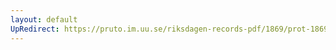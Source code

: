 ```yaml
---
layout: default
UpRedirect: https://pruto.im.uu.se/riksdagen-records-pdf/1869/prot-1869--fk--323/prot-1869--fk--323_005.pdf
---
```

